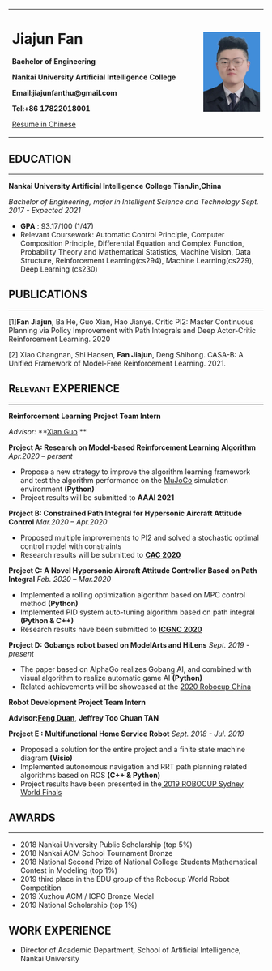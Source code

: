 

<table border="0">
  <tr>
    <td width="75%">
      <h1>Jiajun Fan</h1>
      <p><b>Bachelor of Engineering</b></p>
      <p><b>Nankai University Artificial Intelligence College</b></p>
      <p><b>Email:jiajunfanthu@gmail.com</b></p>
      <p><b>Tel:+86 17822018001</b></p>
        <p>
           <a href="./resume_cn.html">Resume in Chinese</a>
        </p>
    </td>
    <td width="25%" >
      <img src="index.assets/fjjphoto.jpg" width="100%" />
    </td>
  </tr>
</table>



## **<span style="font-variant:small-caps;">EDUCATION </span>**

***

**Nankai University Artificial Intelligence College**  													   **TianJin,China** 

*Bachelor of Engineering, major in Intelligent Science and Technology*                           *Sept. 2017 - Expected 2021*

-   **GPA** : 93.17/100 (1/47)
-   Relevant Coursework: Automatic Control Principle, Computer Composition Principle, Differential Equation and Complex Function, Probability Theory and Mathematical Statistics, Machine Vision, Data Structure, Reinforcement Learning(cs294), Machine Learning(cs229), Deep Learning (cs230)

## **<span style="font-variant:small-caps;">PUBLICATIONS </span>**

***

[1]**Fan Jiajun**, Ba He, Guo Xian, Hao Jianye.  Critic PI2:  Master Continuous Planning via Policy Improvement with Path Integrals and Deep Actor-Critic Reinforcement Learning. 2020

[2] Xiao  Changnan,  Shi  Haosen,  **Fan  Jiajun**,  Deng  Shihong.   CASA-B:  A  Unified  Framework  of Model-Free Reinforcement Learning. 2021.



## **<span style="font-variant:small-caps;">Relevant EXPERIENCE </span>**

***

**Reinforcement Learning Project Team Intern**

*Advisor:* **[Xian Guo](http://ai.nankai.edu.cn/info/1035/2825.htm) **

**Project A: Research on Model-based Reinforcement Learning Algorithm**       *Apr.2020 – persent*

-   Propose a new strategy to improve the algorithm learning framework and test the algorithm performance on the [MuJoCo](http://www.mujoco.org/) simulation environment                        **(Python)**
-   Project results will be submitted to  **AAAI 2021**

**Project B: Constrained Path Integral for Hypersonic Aircraft Attitude Control**       *Mar.2020 – Apr.2020*

-   Proposed multiple improvements to PI2 and solved a stochastic optimal control model with constraints 
-   Research results will be submitted to [**CAC 2020**](http://www.caa.org.cn/cac2020/)

**Project C: A Novel Hypersonic Aircraft Attitude Controller Based on Path Integral**   *Feb. 2020 – Mar.2020* 

-   Implemented a rolling optimization algorithm based on MPC control method             **(Python)**
-   Implemented PID system auto-tuning algorithm based on path integral             **(Python & C++)**
-   Research results have been submitted to  [**ICGNC 2020**](http://icgnc.buaa.edu.cn/)

**Project D: Gobangs robot based on ModelArts and HiLens**                *Sept. 2019 - present*

* The paper based on AlphaGo realizes Gobang AI, and combined with visual algorithm to realize automatic game AI                                     **(Python)**
* Related achievements will be showcased at the [2020 Robocup China](http://robocup.drct-caa.org.cn/index.php/)             

**Robot Development Project Team Intern**      

**Advisor:**[**Feng Duan**](https://ai.nankai.edu.cn/info/1032/2779.htm), **Jeffrey Too Chuan TAN**

**Project E : Multifunctional Home Service Robot**               *Sept. 2018 - Jul. 2019*

-   Proposed a solution for the entire project and a finite state machine diagram        **(Visio)**
-   Implemented autonomous navigation and RRT path planning related algorithms based on ROS **(C++ & Python)**
-   Project results have been presented in the[ 2019 ROBOCUP Sydney World Finals](https://2019.robocup.org/) 

## **<span style="font-variant:small-caps;">AWARDS </span>**

***

-   2018 Nankai University Public Scholarship (top 5%)
-   2018 Nankai ACM School Tournament Bronze
-   2018 National Second Prize of National College Students Mathematical Contest in Modeling (top 1%)
-   2019 third place in the EDU group of the Robocup World Robot Competition
-   2019 Xuzhou ACM / ICPC Bronze Medal
-   2019 National Scholarship (top 1%)

## WORK EXPERIENCE

* Director of Academic Department, School of Artificial Intelligence, Nankai University

